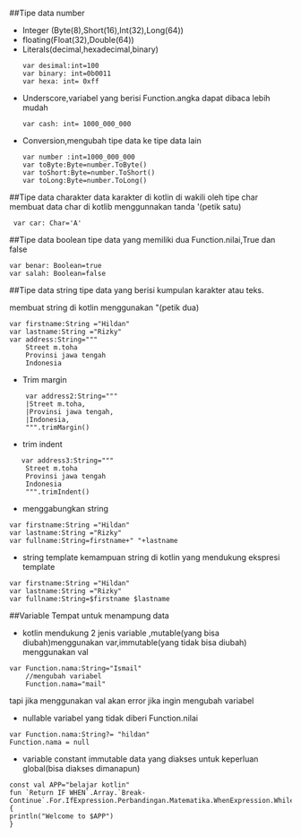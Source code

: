 ##Tipe data number
- Integer (Byte(8),Short(16),Int(32),Long(64))
- floating(Float(32),Double(64))
- Literals(decimal,hexadecimal,binary)
  ```aidl
  var desimal:int=100
  var binary: int=0b0011
  var hexa: int= 0xff
- Underscore,variabel yang berisi Function.angka dapat dibaca lebih mudah
  ```
  var cash: int= 1000_000_000
- Conversion,mengubah tipe data ke tipe data lain
    ```
    var number :int=1000_000_000
  var toByte:Byte=number.ToByte()
  var toShort:Byte=number.ToShort()
  var toLong:Byte=number.ToLong()

##Tipe data charakter
  data karakter di kotlin di wakili oleh tipe char 
membuat data char di kotlib menggunnakan tanda '(petik satu)
```
 var car: Char='A'
```
##Tipe data boolean
tipe data yang memiliki dua Function.nilai,True dan false
```aidl
var benar: Boolean=true
var salah: Boolean=false
```
##Tipe data string
tipe data yang berisi kumpulan karakter atau teks.

membuat string di kotlin menggunakan "(petik dua)
```aidl
var firstname:String ="Hildan"
var lastname:String ="Rizky"
var address:String="""
    Street m.toha
    Provinsi jawa tengah
    Indonesia
```
- Trim margin
```aidl
    var address2:String="""
    |Street m.toha,
    |Provinsi jawa tengah,
    |Indonesia,
    """.trimMargin()
```
- trim indent
```aidl
   var address3:String="""
    Street m.toha
    Provinsi jawa tengah
    Indonesia
    """.trimIndent()
```
- menggabungkan string
```
var firstname:String ="Hildan"
var lastname:String ="Rizky"
var fullname:String=firstname+" "+lastname
```
- string template
kemampuan string di kotlin yang mendukung ekspresi template
```
var firstname:String ="Hildan"
var lastname:String ="Rizky"
var fullname:String=$firstname $lastname
```
##Variable
Tempat untuk menampung data
- kotlin mendukung 2 jenis variable ,mutable(yang bisa diubah)menggunakan var,immutable(yang tidak bisa diubah) menggunakan val
```aidl
var Function.nama:String="Ismail"
    //mengubah variabel
    Function.nama="mail"
```
tapi jika menggunakan val akan error jika ingin mengubah variabel
- nullable
variabel yang tidak diberi Function.nilai
```
var Function.nama:String?= "hildan"
Function.nama = null
```
- variable constant
immutable data yang diakses untuk keperluan global(bisa diakses dimanapun)
```
const val APP="belajar kotlin"
fun `Return IF WHEN`.Array.`Break-Continue`.For.IfExpression.Perbandingan.Matematika.WhenExpression.While.Boolean.Range.Function.recursiveFunction.main() {
println("Welcome to $APP")
}
```
